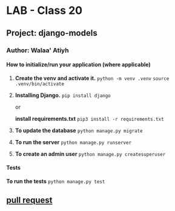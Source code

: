 # LAB - Class 20

## Project: django-models

### Author: Walaa' Atiyh

#### How to initialize/run your application (where applicable)
1. **Create the venv and activate it.**
    `python -m venv .venv`
    `source .venv/bin/activate`

2. **Installing Django.**
    `pip install django`
    
   or 

   **install  requirements.txt**
   `pip3 install -r requirements.txt`

3. **To update the database**
    `python manage.py migrate`

4. **To run the server**
    `python manage.py runserver`

5. **To create an admin user**
    `python manage.py createsuperuser`

#### Tests
**To run the tests**
    `python manage.py test`
    
## [pull request](https://github.com/WalaaAtiah/django-models/pull/2)
